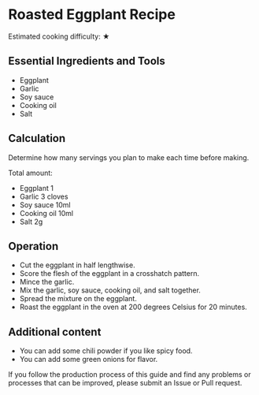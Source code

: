 # Roasted Eggplant Recipe

Estimated cooking difficulty: ★

## Essential Ingredients and Tools

* Eggplant
* Garlic
* Soy sauce
* Cooking oil
* Salt

## Calculation

Determine how many servings you plan to make each time before making.

Total amount:

* Eggplant 1
* Garlic 3 cloves
* Soy sauce 10ml
* Cooking oil 10ml
* Salt 2g

## Operation

* Cut the eggplant in half lengthwise.
* Score the flesh of the eggplant in a crosshatch pattern.
* Mince the garlic.
* Mix the garlic, soy sauce, cooking oil, and salt together.
* Spread the mixture on the eggplant.
* Roast the eggplant in the oven at 200 degrees Celsius for 20 minutes.

## Additional content

* You can add some chili powder if you like spicy food.
* You can add some green onions for flavor.

If you follow the production process of this guide and find any problems or processes that can be improved, please submit an Issue or Pull request.
